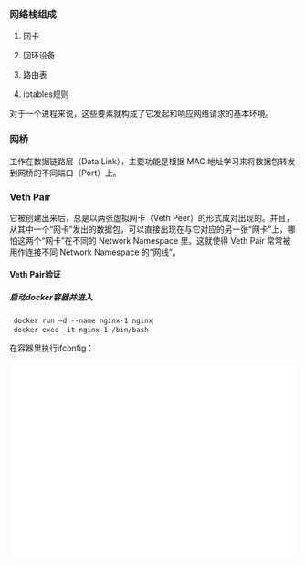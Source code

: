 ### 网络栈组成

1. 网卡

2. 回环设备

3. 路由表

4. iptables规则

对于一个进程来说，这些要素就构成了它发起和响应网络请求的基本环境。

### 网桥

工作在数据链路层（Data Link），主要功能是根据 MAC 地址学习来将数据包转发到网桥的不同端口（Port）上。



### Veth Pair

它被创建出来后，总是以两张虚拟网卡（Veth Peer）的形式成对出现的。并且，从其中一个“网卡”发出的数据包，可以直接出现在与它对应的另一张“网卡”上，哪怕这两个“网卡”在不同的 Network Namespace 里。这就使得 Veth Pair 常常被用作连接不同 Network Namespace 的“网线”。

#### Veth Pair验证

##### 启动docker容器并进入

```shell
 docker run –d --name nginx-1 nginx
 docker exec -it nginx-1 /bin/bash
```

在容器里执行ifconfig：

![carbon (1)](https://raw.githubusercontent.com/boatrainlsz/my-image-hosting/main/202203142254105.svg)
